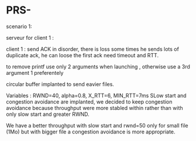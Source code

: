 # PRS-

scenario 1:

serveur for client 1 :

client 1 : send ACK in disorder, there is loss some times he sends lots of duplicate ack, he can loose the first ack need timeout and RTT.

to remove printf use only 2 arguments when launching , otherwise use a 3rd argument 1 preferentely

circular buffer implanted to send eavier files. 

Variables : RWND=40, alpha=0.8, X_RTT=6, MIN_RTT=7ms
SLow start and congestion avoidance are implanted, we decided to keep congestion avoidance because throughput were more stabled within rather than with only slow start and greater RWND. 

We have a better throughput with slow start and rwnd=50 only for small file (1Mo) but with bigger file a congestion avoidance is more appropriate.

